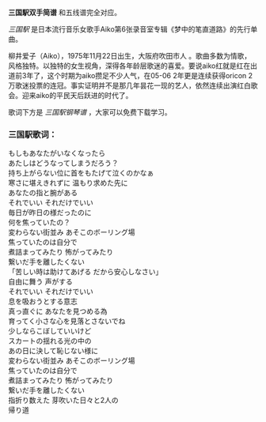 

**三国駅双手简谱** 和五线谱完全对应。

_三国駅_ 是日本流行音乐女歌手Aiko第6张录音室专辑《梦中的笔直道路》的先行单曲。

柳井爱子（Aiko），1975年11月22日出生，大阪府吹田市人
。歌曲多数为情歌，风格独特。以独特的女生视角，深得各年龄层歌迷的喜爱。要说aiko红就是红在出道前3年了，这个时期为aiko攒足不少人气，在05-06
2年更是连续获得oricon 2万歌迷投票的连冠。事实证明并不是那几年昙花一现的艺人，依然连续出演红白歌会。迎来aiko的平民天后跃进的时代了。

歌词下方是 _三国駅钢琴谱_ ，大家可以免费下载学习。

### 三国駅歌词：

もしもあなたがいなくなったら  
あたしはどうなってしまうだろう？  
持ち上がらない位に首をもたげて泣くのかなぁ  
寒さに堪えきれずに 温もり求めた先に  
あなたの指と腕がある  
それでいい それだけでいい  
毎日が昨日の様だったのに  
何を焦っていたの？  
変わらない街並み あそこのボーリング場  
焦っていたのは自分で  
煮詰まってみたり 怖がってみたり  
繋いだ手を離したくない  
「苦しい時は助けてあげる だから安心しなさい」  
自由に舞う 声がする  
それでいい それだけでいい  
息を吸おうとする意志  
真っ直ぐに あなたを見つめる為  
育ってく小さな心を見落とさないでね  
少しならこぼしていいけど  
スカートの揺れる光の中の  
あの日に決して恥じない様に  
変わらない街並み あそこのボーリング場  
焦っていたのは自分で  
煮詰まってみたり 怖がってみたり  
繋いだ手を離したくない  
指折り数えた 芽吹いた日々と2人の  
帰り道

